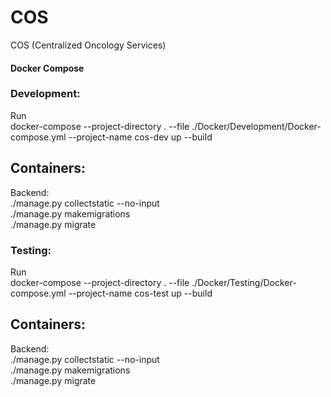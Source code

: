 # COS
COS (Centralized Oncology Services)

#### Docker Compose
### Development:
Run <br />
docker-compose --project-directory . --file ./Docker/Development/Docker-compose.yml --project-name cos-dev up --build
## Containers:
Backend: <br />
./manage.py collectstatic --no-input <br />
./manage.py makemigrations <br />
./manage.py migrate <br />


### Testing:
Run <br />
docker-compose --project-directory . --file ./Docker/Testing/Docker-compose.yml --project-name cos-test up --build
## Containers:
Backend: <br />
./manage.py collectstatic --no-input <br />
./manage.py makemigrations <br />
./manage.py migrate <br />
